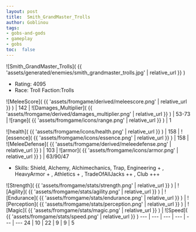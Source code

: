 ```yaml
---
layout: post
title:  Smith_GrandMaster_Trolls
author: Goblinou
tags:
- gobs-and-gods
- gameplay
- gobs
toc:  false
---
```


![Smith_GrandMaster_Trolls]( {{ 'assets/generated/enemies/smith_grandmaster_trolls.jpg' | relative_url }} )
- Rating: 4095
- Race: Troll  Faction:Trolls

![MeleeScore]( {{ 'assets/fromgame/derived/meleescore.png' | relative_url }} ) | 142 | ![Damages_Multiplier]( {{ 'assets/fromgame/derived/damages_multiplier.png' | relative_url }} ) | 53-73 | ![range]( {{ 'assets/fromgame/icons/range.png' | relative_url }} ) | 1


![health]( {{ 'assets/fromgame/icons/health.png' | relative_url }} ) | 158 | ![essence]( {{ 'assets/fromgame/icons/essence.png' | relative_url }} ) | 158 | ![MeleeDefense]( {{ 'assets/fromgame/derived/meleedefense.png' | relative_url }} ) | 103 | ![armor]( {{ 'assets/fromgame/icons/armor.png' | relative_url }} ) | 63/90/47

* Skills: Shield, Alchemy, Alchimechanics, Trap, Engineering + , HeavyArmor + , Athletics + , TradeOfAllJacks ++ , Club +++ 

![Strength]( {{ 'assets/fromgame/stats/strength.png' | relative_url }} ) | ![Agility]( {{ 'assets/fromgame/stats/agility.png' | relative_url }} ) | ![Endurance]( {{ 'assets/fromgame/stats/endurance.png' | relative_url }} ) | ![Perception]( {{ 'assets/fromgame/stats/perception.png' | relative_url }} ) | ![Magic]( {{ 'assets/fromgame/stats/magic.png' | relative_url }} ) | ![Speed]( {{ 'assets/fromgame/stats/speed.png' | relative_url }} )
--- | --- | --- | --- | --- | ---
24 | 10 | 22 | 9 | 9 | 5
